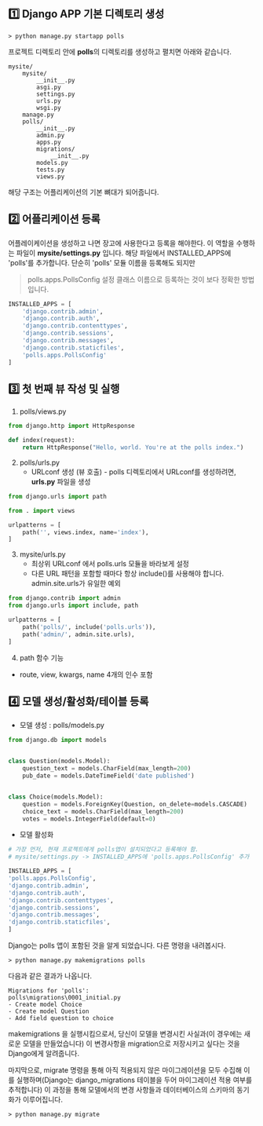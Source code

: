 ## :one: Django APP 기본 디렉토리 생성 

~~~commandline
> python manage.py startapp polls
~~~
프로젝트 디렉토리 안에 **polls**의 디렉토리를 생성하고 펼치면 아래와 같습니다.
~~~
mysite/
    mysite/
        __init__.py
        asgi.py
        settings.py
        urls.py
        wsgi.py
    manage.py
    polls/
        __init__.py
        admin.py
        apps.py
        migrations/
            __init__.py
        models.py
        tests.py
        views.py
~~~
해당 구조는 어플리케이션의 기본 뼈대가 되어줍니다.

## :two: 어플리케이션 등록
어플레이케이션을 생성하고 나면 장고에 사용한다고 등록을 해야한다. 이 역할을 수행하는 파일이 
**mysite/settings.py** 입니다. 해당 파일에서 INSTALLED_APPS에 'polls'를 추가합니다.
단순히 'polls' 모듈 이름을 등록해도 되지만 
> polls.apps.PollsConfig 설정 클래스 이름으로 등록하는 것이 보다 정확한 방법입니다.
~~~python
INSTALLED_APPS = [
    'django.contrib.admin',
    'django.contrib.auth',
    'django.contrib.contenttypes',
    'django.contrib.sessions',
    'django.contrib.messages',
    'django.contrib.staticfiles',
    'polls.apps.PollsConfig'
]
~~~

## :three: 첫 번째 뷰 작성 및 실행
1. polls/views.py
~~~python
from django.http import HttpResponse

def index(request):
    return HttpResponse("Hello, world. You're at the polls index.")
~~~

2. polls/urls.py
    - URLconf 생성 (뷰 호출) - polls 디렉토리에서 URLconf를 생성하려면, **urls.py** 파일을 생성
~~~python
from django.urls import path

from . import views

urlpatterns = [
    path('', views.index, name='index'),
]
~~~

3. mysite/urls.py
    - 최상위 URLconf 에서 polls.urls 모듈을 바라보게 설정
    - 다른 URL 패턴을 포함할 때마다 항상 include()를 사용해야 합니다. admin.site.urls가 유일한 예외
~~~python
from django.contrib import admin
from django.urls import include, path

urlpatterns = [
    path('polls/', include('polls.urls')),
    path('admin/', admin.site.urls),
]
~~~

4. path 함수 기능
- route, view, kwargs, name 4개의 인수 포함

## :four: 모델 생성/활성화/테이블 등록
- 모델 생성 : polls/models.py
~~~python
from django.db import models


class Question(models.Model):
    question_text = models.CharField(max_length=200)
    pub_date = models.DateTimeField('date published')


class Choice(models.Model):
    question = models.ForeignKey(Question, on_delete=models.CASCADE)
    choice_text = models.CharField(max_length=200)
    votes = models.IntegerField(default=0)
~~~

- 모델 활성화
~~~python
# 가장 먼저, 현재 프로젝트에게 polls앱이 설치되었다고 등록해야 함.
# mysite/settings.py -> INSTALLED_APPS에 'polls.apps.PollsConfig' 추가

INSTALLED_APPS = [
'polls.apps.PollsConfig',
'django.contrib.admin',
'django.contrib.auth',
'django.contrib.contenttypes',
'django.contrib.sessions',
'django.contrib.messages',
'django.contrib.staticfiles',
]
~~~

Django는 polls 앱이 포함된 것을 알게 되었습니다. 다른 명령을 내려봅시다.
~~~commandline
> python manage.py makemigrations polls
~~~
다음과 같은 결과가 나옵니다.
~~~commandline
Migrations for 'polls':
polls\migrations\0001_initial.py
- Create model Choice
- Create model Question
- Add field question to choice
~~~
makemigrations 을 실행시킴으로서, 당신이 모델을 변경시킨 사실과(이 경우에는 새로운 모델을 만들었습니다) 이 변경사항을 migration으로 저장시키고 싶다는 것을 Django에게 알려줍니다.

마지막으로, migrate 명령을 통해 아직 적용되지 않은 마이그레이션을 모두 수집해 이를 실행하며(Django는 django_migrations 테이블을 두어 마이그레이션 적용 여부를 추적합니다) 이 과정을 통해 모델에서의 변경 사항들과 데이터베이스의 스키마의 동기화가 이루어집니다.
~~~commandline
> python manage.py migrate
~~~